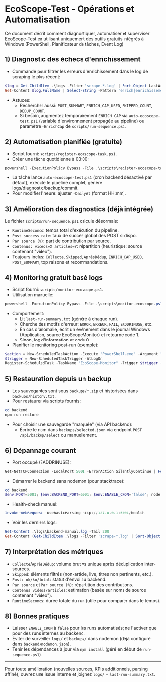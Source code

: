 # EcoScope-Test - Opérations et Automatisation

Ce document décrit comment diagnostiquer, automatiser et superviser EcoScope-Test en utilisant uniquement des outils gratuits intégrés à Windows (PowerShell, Planificateur de tâches, Event Log).

## 1) Diagnostic des échecs d'enrichissement
- Commande pour filtrer les erreurs d'enrichissement dans le log de scraping le plus récent:
```powershell
$log = Get-ChildItem .\logs -Filter 'scrape-*.log' | Sort-Object LastWriteTime -Descending | Select-Object -First 1
Get-Content $log.FullName | Select-String -Pattern 'enrich|enrichissement' -Context 5
```
- Astuces:
  - Rechercher aussi: `POST_SUMMARY`, `ENRICH_CAP_USED`, `SKIPPED_COUNT`, `DEDUP_COUNT`.
  - Si besoin, augmentez temporairement `ENRICH_CAP` via `auto-ecoscope-test.ps1` (variable d'environnement propagée au pipeline) ou paramètre `-EnrichCap` de `scripts/run-sequence.ps1`.

## 2) Automatisation planifiée (gratuite)
- Script fourni: `scripts/register-ecoscope-task.ps1`.
- Créer une tâche quotidienne à 03:00:
```powershell
powershell -ExecutionPolicy Bypass -File .\scripts\register-ecoscope-task.ps1 -DailyAt "03:00" -TaskName "EcoScope-Daily-Run"
```
- La tâche lance `auto-ecoscope-test.ps1` (cron backend désactivé par défaut), exécute le pipeline complet, génère logs/diagnostic/backup/commit.
- Pour modifier l'heure: ajuster `-DailyAt` (format HH:mm).

## 3) Amélioration des diagnostics (déjà intégrée)
Le fichier `scripts/run-sequence.ps1` calcule désormais:
- `RuntimeSeconds`: temps total d'exécution du pipeline.
- `Post success rate`: taux de succès global des POST si dispo.
- `Par source (%)`: part de contribution par source.
- `Contenus: videos=X articles=Y`: répartition (heuristique: source contenant "video").
- Toujours inclus: `Collecte`, `Skipped`, `AprèsDédup`, `ENRICH_CAP_USED`, `POST_SUMMARY`, top raisons et recommandations.

## 4) Monitoring gratuit basé logs
- Script fourni: `scripts/monitor-ecoscope.ps1`.
- Utilisation manuelle:
```powershell
powershell -ExecutionPolicy Bypass -File .\scripts\monitor-ecoscope.ps1
```
- Comportement:
  - Lit `last-run-summary.txt` (généré à chaque run).
  - Cherche des motifs d'erreur: `ERROR`, `ERREUR`, `FAIL`, `EADDRINUSE`, etc.
  - En cas d'anomalie, écrit un événement dans le journal Windows (Application, source EcoScopeMonitor) et retourne code 1.
  - Sinon, log d'information et code 0.
- Planifier le monitoring post-run (exemple):
```powershell
$action = New-ScheduledTaskAction -Execute "PowerShell.exe" -Argument "-ExecutionPolicy Bypass -File `"$PWD\scripts\monitor-ecoscope.ps1`""
$trigger = New-ScheduledTaskTrigger -AtLogOn
Register-ScheduledTask -TaskName "EcoScope-Monitor" -Trigger $trigger -Action $action -Force
```

## 5) Restauration depuis un backup
- Les sauvegardes sont sous `backups/*.zip` et historisées dans `backups/history.txt`.
- Pour restaurer via scripts fournis:
```powershell
cd backend
npm run restore
```
- Pour choisir une sauvegarde "marquée" (via API backend):
  - Écrire le nom dans `backups/selected.json` via endpoint `POST /api/backup/select` ou manuellement.

## 6) Dépannage courant
- Port occupé (EADDRINUSE):
```powershell
Get-NetTCPConnection -LocalPort 5001 -ErrorAction SilentlyContinue | ForEach-Object { Stop-Process -Id $_.OwningProcess -Force }
```
- Démarrer le backend sans nodemon (pour stacktrace):
```powershell
cd backend
$env:PORT=5001; $env:BACKEND_PORT=5001; $env:ENABLE_CRON='false'; node server.js
```
- Health-check manuel:
```powershell
Invoke-WebRequest -UseBasicParsing http://127.0.0.1:5001/health
```
- Voir les derniers logs:
```powershell
Get-Content .\logs\backend-manual.log -Tail 200
Get-Content (Get-ChildItem .\logs -Filter 'scrape-*.log' | Sort-Object LastWriteTime -Descending | Select-Object -First 1).FullName -Tail 200
```

## 7) Interprétation des métriques
- `Collecte`/`AprèsDédup`: volume brut vs unique après déduplication inter-sources.
- `Skipped`: éléments filtrés (non-article, live, titres non pertinents, etc.).
- `Post: ok/ko/total`: statut d'envoi au backend.
- `Par source` et `Par source (%)`: répartition des contributions.
- `Contenus videos/articles`: estimation (basée sur noms de source contenant "video").
- `RuntimeSeconds`: durée totale du run (utile pour comparer dans le temps).

## 8) Bonnes pratiques
- Laisser `ENABLE_CRON` à `false` pour les runs automatisés; ne l'activer que pour des runs internes au backend.
- Éviter de surveiller `logs/` et `backups/` dans nodemon (déjà configuré dans `backend/nodemon.json`).
- Tenir les dépendances à jour via `npm install` (géré en début de `run-sequence.ps1`).

---
Pour toute amélioration (nouvelles sources, KPIs additionnels, parsing affiné), ouvrez une issue interne et joignez `logs/` + `last-run-summary.txt`.
